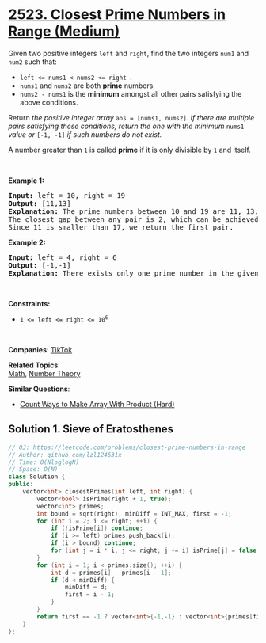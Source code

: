 # [2523. Closest Prime Numbers in Range (Medium)](https://leetcode.com/problems/closest-prime-numbers-in-range)

<p>Given two positive integers <code>left</code> and <code>right</code>, find the two integers <code>num1</code> and <code>num2</code> such that:</p>
<ul>
	<li><code>left &lt;= nums1 &lt; nums2 &lt;= right </code>.</li>
	<li><code>nums1</code> and <code>nums2</code> are both <strong>prime</strong> numbers.</li>
	<li><code>nums2 - nums1</code> is the <strong>minimum</strong> amongst all other pairs satisfying the above conditions.</li>
</ul>
<p>Return <em>the positive integer array</em> <code>ans = [nums1, nums2]</code>. <em>If there are multiple pairs satisfying these conditions, return the one with the minimum</em> <code>nums1</code> <em>value or</em> <code>[-1, -1]</code> <em>if such numbers do not exist.</em></p>
<p>A number greater than <code>1</code> is called <b>prime</b> if it is only divisible by <code>1</code> and itself.</p>
<p>&nbsp;</p>
<p><strong class="example">Example 1:</strong></p>
<pre><strong>Input:</strong> left = 10, right = 19
<strong>Output:</strong> [11,13]
<strong>Explanation:</strong> The prime numbers between 10 and 19 are 11, 13, 17, and 19.
The closest gap between any pair is 2, which can be achieved by [11,13] or [17,19].
Since 11 is smaller than 17, we return the first pair.
</pre>
<p><strong class="example">Example 2:</strong></p>
<pre><strong>Input:</strong> left = 4, right = 6
<strong>Output:</strong> [-1,-1]
<strong>Explanation:</strong> There exists only one prime number in the given range, so the conditions cannot be satisfied.
</pre>
<p>&nbsp;</p>
<p><strong>Constraints:</strong></p>
<ul>
	<li><code>1 &lt;= left &lt;= right &lt;= 10<sup>6</sup></code></li>
</ul>
<p>&nbsp;</p>

**Companies**:
[TikTok](https://leetcode.com/company/tiktok)

**Related Topics**:  
[Math](https://leetcode.com/tag/math/), [Number Theory](https://leetcode.com/tag/number-theory/)

**Similar Questions**:
* [Count Ways to Make Array With Product (Hard)](https://leetcode.com/problems/count-ways-to-make-array-with-product/)

## Solution 1. Sieve of Eratosthenes

```cpp
// OJ: https://leetcode.com/problems/closest-prime-numbers-in-range
// Author: github.com/lzl124631x
// Time: O(NloglogN)
// Space: O(N)
class Solution {
public:
    vector<int> closestPrimes(int left, int right) {
        vector<bool> isPrime(right + 1, true);
        vector<int> primes;
        int bound = sqrt(right), minDiff = INT_MAX, first = -1;
        for (int i = 2; i <= right; ++i) {
            if (!isPrime[i]) continue;
            if (i >= left) primes.push_back(i);
            if (i > bound) continue;
            for (int j = i * i; j <= right; j += i) isPrime[j] = false;
        }
        for (int i = 1; i < primes.size(); ++i) {
            int d = primes[i] - primes[i - 1];
            if (d < minDiff) {
                minDiff = d;
                first = i - 1;
            }
        }
        return first == -1 ? vector<int>{-1,-1} : vector<int>{primes[first], primes[first + 1]};
    }
};
```